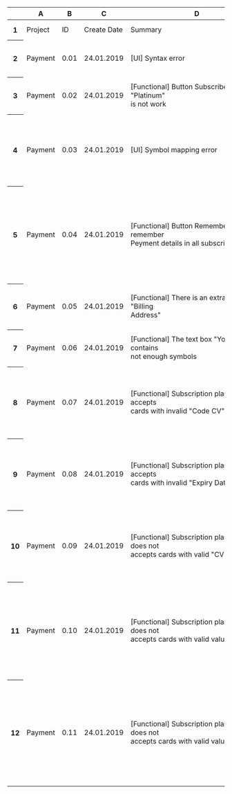 <meta http-equiv="Content-Type" content="text/html; charset=utf-8"><link type="text/css" rel="stylesheet" href="resources/sheet.css" >
<div class="ritz grid-container" dir="ltr"><table class="waffle" cellspacing="0" cellpadding="0"><thead><tr><th class="row-header freezebar-origin-ltr"></th><th id="0C0" style="width:81px" class="column-headers-background">A</th><th id="0C1" style="width:42px" class="column-headers-background">B</th><th id="0C2" style="width:87px" class="column-headers-background">C</th><th id="0C3" style="width:310px" class="column-headers-background">D</th><th id="0C4" style="width:59px" class="column-headers-background">E</th><th id="0C5" style="width:53px" class="column-headers-background">F</th><th id="0C6" style="width:61px" class="column-headers-background">G</th><th id="0C7" style="width:458px" class="column-headers-background">H</th><th id="0C8" style="width:100px" class="column-headers-background">I</th><th id="0C9" style="width:100px" class="column-headers-background">J</th><th id="0C10" style="width:100px" class="column-headers-background">K</th></tr></thead><tbody><tr style='height:20px;'><th id="0R0" style="height: 20px;" class="row-headers-background"><div class="row-header-wrapper" style="line-height: 20px;">1</div></th><td class="s0" dir="ltr">Project</td><td class="s0" dir="ltr">ID</td><td class="s0" dir="ltr">Create Date</td><td class="s0" dir="ltr">Summary</td><td class="s0" dir="ltr">Status</td><td class="s0" dir="ltr">Priority</td><td class="s0" dir="ltr">Severity</td><td class="s0" dir="ltr">Description</td><td class="s0" dir="ltr">Environment</td><td class="s0" dir="ltr">Affects Version</td><td class="s0" dir="ltr">Reporter</td></tr><tr style='height:20px;'><th id="0R1" style="height: 20px;" class="row-headers-background"><div class="row-header-wrapper" style="line-height: 20px;">2</div></th><td class="s1" dir="ltr">Payment</td><td class="s1" dir="ltr">0.01</td><td class="s1" dir="ltr">24.01.2019</td><td class="s1" dir="ltr">[UI] Syntax error</td><td class="s1" dir="ltr">new</td><td class="s1" dir="ltr">Medium</td><td class="s1" dir="ltr">Minor</td><td class="s1 softmerge" dir="ltr"><div class="softmerge-inner" style="width: 455px; left: -1px;">In upper right corner of  bloc &quot;Silver&quot; present syntax error in word &quot;Popular&quot;<br>ER: Most Popular<br>AR: Most Populr</div></td><td class="s2 softmerge" dir="ltr"><div class="softmerge-inner" style="width: 198px; left: -1px;">Chrome <br>70.0.3538.102</div></td><td class="s3"></td><td class="s3"></td></tr><tr style='height:20px;'><th id="0R2" style="height: 20px;" class="row-headers-background"><div class="row-header-wrapper" style="line-height: 20px;">3</div></th><td class="s1" dir="ltr">Payment</td><td class="s1" dir="ltr">0.02</td><td class="s1" dir="ltr">24.01.2019</td><td class="s1 softmerge" dir="ltr"><div class="softmerge-inner" style="width: 307px; left: -1px;">[Functional] Button Subscribe in bloc &quot;Platinum&quot; <br>is not work</div></td><td class="s1" dir="ltr">new</td><td class="s1" dir="ltr">Higt</td><td class="s1" dir="ltr">Critical</td><td class="s1 softmerge" dir="ltr"><div class="softmerge-inner" style="width: 455px; left: -1px;">Button Subscribe in bloc &quot;Platinum&quot; does not call  required function<br>ER: Opened window &quot;Payment Details&quot;<br>AR: Window &quot;Payment Details&quot; is not open</div></td><td class="s2 softmerge" dir="ltr"><div class="softmerge-inner" style="width: 198px; left: -1px;">Chrome <br>70.0.3538.102</div></td><td class="s3"></td><td class="s3"></td></tr><tr style='height:20px;'><th id="0R3" style="height: 20px;" class="row-headers-background"><div class="row-header-wrapper" style="line-height: 20px;">4</div></th><td class="s1" dir="ltr">Payment</td><td class="s1" dir="ltr">0.03</td><td class="s1" dir="ltr">24.01.2019</td><td class="s1" dir="ltr">[UI] Symbol mapping error</td><td class="s1" dir="ltr">new</td><td class="s1" dir="ltr">Medium</td><td class="s1" dir="ltr">Minor</td><td class="s1 softmerge" dir="ltr"><div class="softmerge-inner" style="width: 455px; left: -1px;">1. Push button Subscribe in bloc Bronze<br>2. Enter in field &quot;Your name&quot; valid value.<br>3. Enter in field &quot;Card Number&quot; valid value.<br>4. Enter in field &quot;Expiry Date&quot; valid value.<br>5. Enter in field &quot;Code CV&quot; valid value.<br>6. Push button Pay<br>ER: Stripe user detected!<br>AR: Stripe user detected! 😱</div></td><td class="s2 softmerge" dir="ltr"><div class="softmerge-inner" style="width: 198px; left: -1px;">Chrome <br>70.0.3538.102</div></td><td class="s3"></td><td class="s3"></td></tr><tr style='height:20px;'><th id="0R4" style="height: 20px;" class="row-headers-background"><div class="row-header-wrapper" style="line-height: 20px;">5</div></th><td class="s1" dir="ltr">Payment</td><td class="s1" dir="ltr">0.04</td><td class="s1" dir="ltr">24.01.2019</td><td class="s1 softmerge" dir="ltr"><div class="softmerge-inner" style="width: 307px; left: -1px;">[Functional] Button Remember does not remember<br> Peyment details in all subscription plans</div></td><td class="s1" dir="ltr">new</td><td class="s1" dir="ltr">Major</td><td class="s1" dir="ltr">Medium</td><td class="s2 softmerge" dir="ltr"><div class="softmerge-inner" style="width: 2631px; left: -1px;">1. Push button Subscribe in any bloc of subscription plan<br>2. Enter in field &quot;Your name&quot; valid value.<br>3. Enter in field &quot;Card Number&quot; valid value.<br>4. Enter in field &quot;Expiry Date&quot; valid value.<br>5. Enter in field &quot;Code CV&quot; valid value.<br>6. Tick the checkbox Remember.<br>7. Push button Pay.<br>8. Push button Esc.<br>9. Push button Subscribe in any bloc of subscription plan<br>ER: Payment details is already written.<br>AR: Payment datails is empty.</div></td><td class="s4"></td><td class="s4"></td><td class="s4"></td></tr><tr style='height:20px;'><th id="0R5" style="height: 20px;" class="row-headers-background"><div class="row-header-wrapper" style="line-height: 20px;">6</div></th><td class="s1" dir="ltr">Payment</td><td class="s1" dir="ltr">0.05</td><td class="s1" dir="ltr">24.01.2019</td><td class="s1 softmerge" dir="ltr"><div class="softmerge-inner" style="width: 307px; left: -1px;">[Functional] There is an extra text box &quot;Billing<br> Address&quot;</div></td><td class="s1" dir="ltr">new</td><td class="s1" dir="ltr">Higt</td><td class="s1" dir="ltr">Major</td><td class="s2 softmerge" dir="ltr"><div class="softmerge-inner" style="width: 1556px; left: -1px;">1. Push button Subscribe in any bloc of subscription plan.<br>ER: There are Text boxes: &quot;Your name&quot;, &quot;Card Number&quot;, &quot;Expiry Date&quot;, <br>&quot;Code CV&quot;.<br>AR: There are Text boxes: &quot;Your name&quot;, &quot;Bulling Address&quot;, &quot;Card Number&quot;,<br> &quot;Expiry Date&quot;, &quot;Code CV&quot;.</div></td><td class="s4"></td><td class="s4"></td><td class="s4"></td></tr><tr style='height:20px;'><th id="0R6" style="height: 20px;" class="row-headers-background"><div class="row-header-wrapper" style="line-height: 20px;">7</div></th><td class="s1" dir="ltr">Payment</td><td class="s1" dir="ltr">0.06</td><td class="s1" dir="ltr">24.01.2019</td><td class="s1 softmerge" dir="ltr"><div class="softmerge-inner" style="width: 307px; left: -1px;">[Functional] The text box &quot;Your Name&quot;  contains <br>not enough symbols</div></td><td class="s1" dir="ltr">new</td><td class="s1" dir="ltr">Higt</td><td class="s1" dir="ltr">Medium</td><td class="s2 softmerge" dir="ltr"><div class="softmerge-inner" style="width: 1556px; left: -1px;">1. Push button Subscribe in any bloc of subscription plan.<br>2. Enter in field &quot;Your Name&quot; max number of characters.<br>ER: max numbers of characters within 25-35 symbols<br>AR: max numbers of characters within 17 symbols (this is not enough)</div></td><td class="s4"></td><td class="s4"></td><td class="s4"></td></tr><tr style='height:20px;'><th id="0R7" style="height: 20px;" class="row-headers-background"><div class="row-header-wrapper" style="line-height: 20px;">8</div></th><td class="s1" dir="ltr">Payment</td><td class="s1" dir="ltr">0.07</td><td class="s1" dir="ltr">24.01.2019</td><td class="s1 softmerge" dir="ltr"><div class="softmerge-inner" style="width: 307px; left: -1px;">[Functional] Subscription plan &quot;Bronze&quot; accepts<br> cards with invalid &quot;Code CV&quot;</div></td><td class="s1" dir="ltr">new</td><td class="s1" dir="ltr">Higt</td><td class="s1" dir="ltr">Critical</td><td class="s2 softmerge" dir="ltr"><div class="softmerge-inner" style="width: 2056px; left: -1px;">1. Push button Subscribe in bloc Bronze<br>2. Enter in field &quot;Your name&quot; valid value.<br>3. Enter in field &quot;Card Number&quot; valid value.<br>4. Enter in field &quot;Expiry Date&quot; valid value.<br>5. Enter in field &quot;Code CV&quot; invalid value.<br>6. Push button Pay<br>ER: Error massage: Charge is declined with an incorrect CV code.<br>AR: Stripe user detected! 😱</div></td><td class="s4"></td><td class="s4"></td><td class="s4"></td></tr><tr style='height:20px;'><th id="0R8" style="height: 20px;" class="row-headers-background"><div class="row-header-wrapper" style="line-height: 20px;">9</div></th><td class="s1" dir="ltr">Payment</td><td class="s1" dir="ltr">0.08</td><td class="s1" dir="ltr">24.01.2019</td><td class="s1 softmerge" dir="ltr"><div class="softmerge-inner" style="width: 307px; left: -1px;">[Functional] Subscription plan &quot;Bronze&quot; accepts<br> cards with invalid &quot;Expiry Date&quot;</div></td><td class="s1" dir="ltr">new</td><td class="s1" dir="ltr">Higt</td><td class="s1" dir="ltr">Critical</td><td class="s2 softmerge" dir="ltr"><div class="softmerge-inner" style="width: 2056px; left: -1px;">1. Push button Subscribe in bloc Bronze<br>2. Enter in field &quot;Your name&quot; valid value.<br>3. Enter in field &quot;Card Number&quot; valid value.<br>4. Enter in field &quot;Expiry Date&quot; invalid value.<br>5. Enter in field &quot;Code CV&quot; valid value.<br>6. Push button Pay<br>ER: Error massage: Charge is declined with an expired card code.<br>AR: Stripe user detected! 😱</div></td><td class="s4"></td><td class="s4"></td><td class="s4"></td></tr><tr style='height:20px;'><th id="0R9" style="height: 20px;" class="row-headers-background"><div class="row-header-wrapper" style="line-height: 20px;">10</div></th><td class="s1" dir="ltr">Payment</td><td class="s1" dir="ltr">0.09</td><td class="s1" dir="ltr">24.01.2019</td><td class="s1 softmerge" dir="ltr"><div class="softmerge-inner" style="width: 307px; left: -1px;">[Functional] Subscription plan &quot;Silver&quot; does not <br> accepts cards with valid &quot;CV Code&quot;</div></td><td class="s1" dir="ltr">new</td><td class="s1" dir="ltr">Higt</td><td class="s1" dir="ltr">Critical</td><td class="s2 softmerge" dir="ltr"><div class="softmerge-inner" style="width: 1956px; left: -1px;">1. Push button Subscribe in bloc Silver<br>2. Enter in field &quot;Your name&quot; valid value.<br>3. Enter in field &quot;Card Number&quot; valid value.<br>4. Enter in field &quot;Expiry Date&quot; valid value.<br>5. Enter in field &quot;Code CV&quot; valid value.<br>6. Push button Pay<br>ER: Stripe user detected!<br>AR: Charge is declined with a card_declined code.</div></td><td class="s4"></td><td class="s4"></td><td class="s4"></td></tr><tr style='height:20px;'><th id="0R10" style="height: 20px;" class="row-headers-background"><div class="row-header-wrapper" style="line-height: 20px;">11</div></th><td class="s1" dir="ltr">Payment</td><td class="s1" dir="ltr">0.10</td><td class="s1" dir="ltr">24.01.2019</td><td class="s1 softmerge" dir="ltr"><div class="softmerge-inner" style="width: 307px; left: -1px;">[Functional] Subscription plan &quot;Silver&quot; does not <br> accepts cards with valid values</div></td><td class="s1" dir="ltr">new</td><td class="s1" dir="ltr">Higt</td><td class="s1" dir="ltr">Critical</td><td class="s2 softmerge" dir="ltr"><div class="softmerge-inner" style="width: 3243px; left: -1px;">1. Push button Subscribe in bloc Silver<br>2. Enter in field &quot;Your name&quot; valid value.<br>3. Enter in field &quot;Card Number&quot; valid value.<br>4. Enter in field &quot;Expiry Date&quot; valid value.<br>5. Enter in field &quot;Code CV&quot; valid value.<br>6. Push button Pay<br>ER: Stripe user detected!<br>AR:Error massage: Charge is declined with a card_declined code. OR<br>Charge is declined with a processing_error code. OR<br>Charge succeeds and domestic pricing is used (other test cards use<br> international pricing). This card is only significant in countries with split pricing.</div></td><td class="s4"></td><td class="s4"></td><td class="s4"></td></tr><tr style='height:20px;'><th id="0R11" style="height: 20px;" class="row-headers-background"><div class="row-header-wrapper" style="line-height: 20px;">12</div></th><td class="s1" dir="ltr">Payment</td><td class="s1" dir="ltr">0.11</td><td class="s1" dir="ltr">24.01.2019</td><td class="s1 softmerge" dir="ltr"><div class="softmerge-inner" style="width: 307px; left: -1px;">[Functional] Subscription plan &quot;Gold&quot; does not <br> accepts cards with valid values</div></td><td class="s1" dir="ltr">new</td><td class="s1" dir="ltr">Higt</td><td class="s1" dir="ltr">Critical</td><td class="s2 softmerge" dir="ltr"><div class="softmerge-inner" style="width: 3324px; left: -1px;">1. Push button Subscribe in bloc Silver<br>2. Enter in field &quot;Your name&quot; valid value.<br>3. Enter in field &quot;Card Number&quot; valid value.<br>4. Enter in field &quot;Expiry Date&quot; valid value.<br>5. Enter in field &quot;Code CV&quot; valid value.<br>6. Push button Pay<br>ER: Stripe user detected!<br>AR:Error massage: Charge is declined with an incorrect_cvc code. OR<br>Charge is declined with a processing_error code. OR<br>Charge succeeds and funds will be added directly to your available balance<br> (bypassing your pending balance). OR<br>Charge is declined with a card_declined code.</div></td><td class="s4"></td><td class="s4"></td><td class="s4"></td></tr></tbody></table></div>
